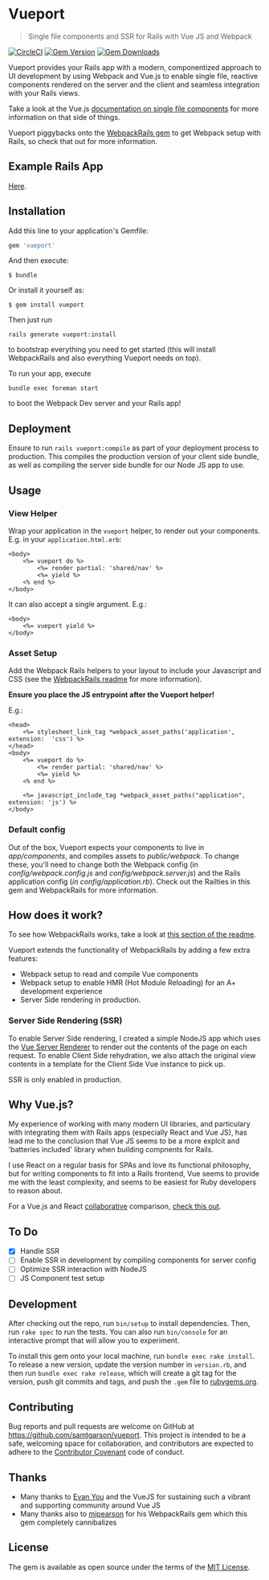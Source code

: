 # Vueport
>Single file components and SSR for Rails with Vue JS and Webpack

[![CircleCI](https://img.shields.io/circleci/project/github/samtgarson/vueport.svg)](https://circleci.com/gh/samtgarson/vueport) [![Gem Version](https://img.shields.io/gem/v/vueport.svg)](https://rubygems.org/gems/vueport) [![Gem Downloads](https://img.shields.io/gem/dt/vueport.svg)](https://rubygems.org/gems/vueport)

Vueport provides your Rails app with a modern, componentized approach to UI development by using Webpack and Vue.js to enable single file, reactive components rendered on the server and the client and seamless integration with your Rails views.

Take a look at the Vue.js [documentation on single file components](https://vuejs.org/guide/single-file-components.html) for more information on that side of things.

Vueport piggybacks onto the [WebpackRails gem](https://github.com/mipearson/webpack-rails) to get Webpack setup with Rails, so check that out for more information.

## Example Rails App

[Here](https://github.com/samtgarson/vueport-example).

## Installation

Add this line to your application's Gemfile:

```ruby
gem 'vueport'
```

And then execute:

    $ bundle

Or install it yourself as:

    $ gem install vueport

Then just run 

```shell
rails generate vueport:install
```

to bootstrap everything you need to get started (this will install WebpackRails and also everything Vueport needs on top).

To run your app, execute

```shell
bundle exec foreman start
```

to boot the Webpack Dev server and your Rails app!

## Deployment

Ensure to run `rails vueport:compile` as part of your deployment process to production. This compiles the production version of your client side bundle, as well as compiling the server side bundle for our Node JS app to use.

## Usage

### View Helper

Wrap your application in the `vueport` helper, to render out your components. E.g. in your `application.html.erb`:

```erb
<body>
    <%= vueport do %>
        <%= render partial: 'shared/nav' %>
        <%= yield %>
    <% end %>
</body>
```

It can also accept a single argument. E.g.:

```erb
<body>
    <%= vueport yield %>
</body>
```

### Asset Setup

Add the Webpack Rails helpers to your layout to include your Javascript and CSS (see the [WebpackRails readme](https://github.com/mipearson/webpack-rails) for more information).

**Ensure you place the JS entrypoint after the Vueport helper!**

E.g.:

```erb
<head>
    <%= stylesheet_link_tag *webpack_asset_paths('application', extension:  'css') %>
</head>
<body>
    <%= vueport do %>
        <%= render partial: 'shared/nav' %>
        <%= yield %>
    <% end %>

    <%= javascript_include_tag *webpack_asset_paths("application", extension: 'js') %>
</body>
```

### Default config

Out of the box, Vueport expects your components to live in _app/components_, and compiles assets to _public/webpack_. To change these, you'll need to change both the Webpack config (in _config/webpack.config.js_ and _config/webpack.server.js_) and the Rails application config (_in config/application.rb_). Check out the Railties in this gem and WebpackRails for more information.

## How does it work?

To see how WebpackRails works, take a look at [this section of the readme](https://github.com/mipearson/webpack-rails#how-it-works).

Vueport extends the functionality of WebpackRails by adding a few extra features:

- Webpack setup to read and compile Vue components
- Webpack setup to enable HMR (Hot Module Reloading) for an A+ development experience
- Server Side rendering in production.

### Server Side Rendering (SSR)

To enable Server Side rendering, I created a simple NodeJS app which uses the [Vue Server Renderer](https://www.npmjs.com/package/vue-server-renderer) to render out the contents of the page on each request. To enable Client Side rehydration, we also attach the original view contents in a template for the Client Side Vue instance to pick up.

SSR is only enabled in production.

## Why Vue.js?

My experience of working with many modern UI libraries, and particulary with integrating them with Rails apps (especially React and Vue JS), has lead me to the conclusion that Vue JS seems to be a more explcit and 'batteries included' library when building compnents for Rails. 

I use React on a regular basis for SPAs and love its functional philosophy, but for writing components to fit into a Rails frontend, Vue seems to provide me with the least complexity, and seems to be easiest for Ruby developers to reason about.

For a Vue.js and React [collaborative](https://github.com/vuejs/vuejs.org/issues/364) comparison, [check this out](https://vuejs.org/guide/comparison.html).

## To Do

- [x] Handle SSR
- [ ] Enable SSR in development by compiling components for server config
- [ ] Optimize SSR interaction with NodeJS
- [ ] JS Component test setup

## Development

After checking out the repo, run `bin/setup` to install dependencies. Then, run `rake spec` to run the tests. You can also run `bin/console` for an interactive prompt that will allow you to experiment.

To install this gem onto your local machine, run `bundle exec rake install`. To release a new version, update the version number in `version.rb`, and then run `bundle exec rake release`, which will create a git tag for the version, push git commits and tags, and push the `.gem` file to [rubygems.org](https://rubygems.org).

## Contributing

Bug reports and pull requests are welcome on GitHub at https://github.com/samtgarson/vueport. This project is intended to be a safe, welcoming space for collaboration, and contributors are expected to adhere to the [Contributor Covenant](http://contributor-covenant.org) code of conduct.

## Thanks

- Many thanks to [Evan You](https://github.com/yyx990803) and the VueJS for sustaining such a vibrant and supporting community around Vue JS
- Many thanks also to [mipearson](https://github.com/mipearson) for his WebpackRails gem which this gem completely cannibalizes

## License

The gem is available as open source under the terms of the [MIT License](http://opensource.org/licenses/MIT).

